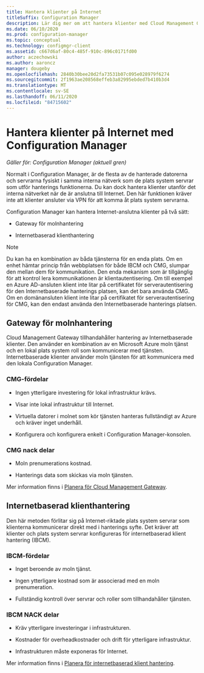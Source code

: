 ```yaml
---
title: Hantera klienter på Internet
titleSuffix: Configuration Manager
description: Lär dig mer om att hantera klienter med Cloud Management Gateway och Internetbaserad klient hantering i Configuration Manager.
ms.date: 06/10/2020
ms.prod: configuration-manager
ms.topic: conceptual
ms.technology: configmgr-client
ms.assetid: c667d6af-80c4-485f-910c-896c0171fd00
author: aczechowski
ms.author: aaroncz
manager: dougeby
ms.openlocfilehash: 2840b30bee20d2fa73531b07c095e028979f6274
ms.sourcegitcommit: 2f1963ae208568effeb3a82995ebded7b410b3d4
ms.translationtype: MT
ms.contentlocale: sv-SE
ms.lasthandoff: 06/11/2020
ms.locfileid: "84715602"
---
```

# <a name="manage-clients-on-the-internet-with-configuration-manager"></a>Hantera klienter på Internet med Configuration Manager

*Gäller för: Configuration Manager (aktuell gren)*

Normalt i Configuration Manager, är de flesta av de hanterade datorerna och servrarna fysiskt i samma interna nätverk som de plats system servrar som utför hanterings funktionerna. Du kan dock hantera klienter utanför det interna nätverket när de är anslutna till Internet. Den här funktionen kräver inte att klienter ansluter via VPN för att komma åt plats system servrarna.

Configuration Manager kan hantera Internet-anslutna klienter på två sätt:

- Gateway för molnhantering

- Internetbaserad klienthantering

> [!NOTE]
> Du kan ha en kombination av båda tjänsterna för en enda plats. Om en enhet hämtar princip från webbplatsen för både IBCM och CMG, slumpar den mellan dem för kommunikation. Den enda mekanism som är tillgänglig för att kontrol lera kommunikationen är klientautentisering. Om till exempel en Azure AD-ansluten klient inte litar på certifikatet för serverautentisering för den Internetbaserade hanterings platsen, kan det bara använda CMG. Om en domänansluten klient inte litar på certifikatet för serverautentisering för CMG, kan den endast använda den Internetbaserade hanterings platsen.<!-- SCCMDocs#1541 -->

## <a name="cloud-management-gateway"></a>Gateway för molnhantering

Cloud Management Gateway tillhandahåller hantering av Internetbaserade klienter. Den använder en kombination av en Microsoft Azure moln tjänst och en lokal plats system roll som kommunicerar med tjänsten. Internetbaserade klienter använder moln tjänsten för att kommunicera med den lokala Configuration Manager.

### <a name="cmg-advantages"></a>CMG-fördelar

- Ingen ytterligare investering för lokal infrastruktur krävs.  

- Visar inte lokal infrastruktur till Internet.  

- Virtuella datorer i molnet som kör tjänsten hanteras fullständigt av Azure och kräver inget underhåll.  

- Konfigurera och konfigurera enkelt i Configuration Manager-konsolen.  

### <a name="cmg-disadvantages"></a>CMG nack delar  

- Moln prenumerations kostnad.  

- Hanterings data som skickas via moln tjänsten.  

Mer information finns i [Planera för Cloud Management Gateway](cmg/plan-cloud-management-gateway.md).  

## <a name="internet-based-client-management"></a>Internetbaserad klienthantering

Den här metoden förlitar sig på Internet-riktade plats system servrar som klienterna kommunicerar direkt med i hanterings syfte. Det kräver att klienter och plats system servrar konfigureras för internetbaserad klient hantering (IBCM).

### <a name="ibcm-advantages"></a>IBCM-fördelar

- Inget beroende av moln tjänst.  

- Ingen ytterligare kostnad som är associerad med en moln prenumeration.  

- Fullständig kontroll över servrar och roller som tillhandahåller tjänsten.  

### <a name="ibcm-disadvantages"></a>IBCM NACK delar

- Kräv ytterligare investeringar i infrastrukturen.  

- Kostnader för overheadkostnader och drift för ytterligare infrastruktur.  

- Infrastrukturen måste exponeras för Internet.  

Mer information finns i [Planera för internetbaserad klient hantering](plan-internet-based-client-management.md).  
